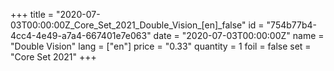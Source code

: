 +++
title = "2020-07-03T00:00:00Z_Core_Set_2021_Double_Vision_[en]_false"
id = "754b77b4-4cc4-4e49-a7a4-667401e7e063"
date = "2020-07-03T00:00:00Z"
name = "Double Vision"
lang = ["en"]
price = "0.33"
quantity = 1
foil = false
set = "Core Set 2021"
+++
